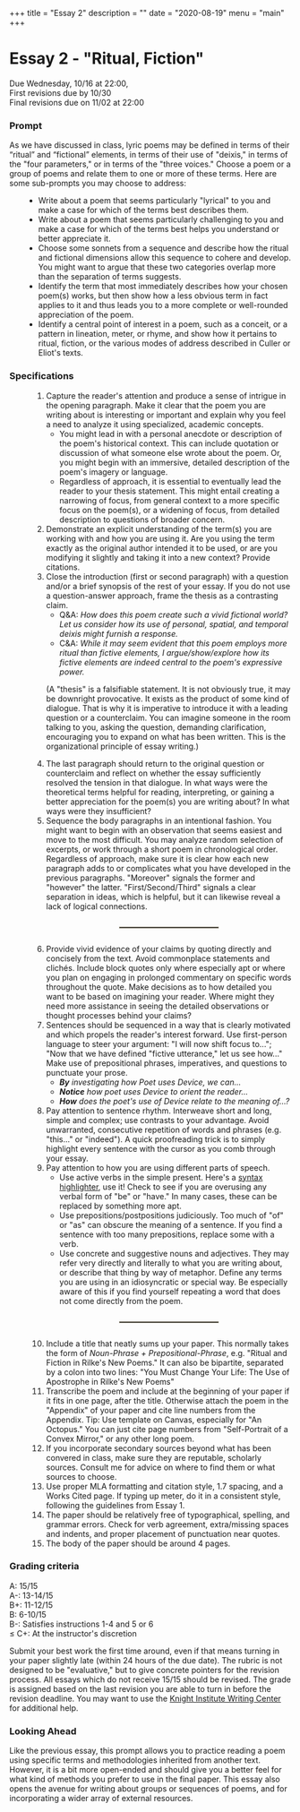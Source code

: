 +++
title = "Essay 2"
description = ""
date = "2020-08-19"
menu = "main"
+++

<div class="essay">

# Essay 2 - "Ritual, Fiction"

Due Wednesday, 10/16 at 22:00,  
First revisions due by 10/30  
Final revisions due on 11/02 at 22:00

### Prompt
As we have discussed in class, lyric poems may be defined in terms of their “ritual” and “fictional” elements, in terms of their use of "deixis," in terms of the "four parameters," or in terms of the "three voices." Choose a poem or a group of poems and relate them to one or more of these terms. Here are some sub-prompts you may choose to address:
<ul style="margin-left: 2em">
<li> Write about a poem that seems particularly "lyrical" to you and make a case for which of the terms best describes them.
<li> Write about a poem that seems particularly challenging to you and make a case for which of the terms best helps you understand or better appreciate it.
<li> Choose some sonnets from a sequence and describe how the <span class="key">ritual</span> and <span class="key">fictional</span> dimensions allow this sequence to cohere and develop. You might want to argue that these two categories overlap more than the separation of terms suggests.
<li> Identify the term that most immediately describes how your chosen poem(s) works, but then show how a less obvious term in fact applies to it and thus leads you to a more complete or well-rounded appreciation of the poem.
<li> Identify a central point of interest in a poem, such as a conceit, or a pattern in lineation, meter, or rhyme, and show how it pertains to ritual, fiction, or the various modes of address described in  Culler or Eliot's texts.

</ul>

### Specifications
<ol style="margin-left:3em">

<li> Capture the reader's attention and produce a sense of intrigue in the opening paragraph. Make it clear that the poem you are writing about is interesting or important and explain why you feel a need to analyze it using specialized, academic concepts.

* You might lead in with a personal anecdote or description of the poem's historical context. This can include quotation or discussion of what someone else wrote about the poem. Or, you might begin with an immersive, detailed description of the poem's imagery or language.
* Regardless of approach, it is essential to eventually lead the reader to your thesis statement. This might entail creating a narrowing of focus, from general context to a more specific focus on the poem(s), or a widening of focus, from detailed description to questions of broader concern.

<li> Demonstrate an explicit understanding of the term(s) you are working with and how you are using it. Are you using the term exactly as the original author intended it to be used, or are you modifying it slightly and taking it into a new context? Provide citations.
<li> Close the introduction (first or second paragraph) with a question and/or a brief synopsis of the rest of your essay. If you do not use a question-answer approach, frame the thesis as a contrasting claim.

* Q&A: *How does this poem create such a vivid fictional world? Let us consider how its use of personal, spatial, and temporal deixis might furnish a response.*
* C&A: *While it may seem evident that this poem employs more ritual than fictive elements, I argue/show/explore how its fictive elements are indeed central to the poem's expressive power.*

(A "thesis" is a falsifiable statement. It is not obviously true, it may be downright provocative. It exists as the product of some kind of dialogue. That is why it is imperative to introduce it with a leading question or a counterclaim. You can imagine someone in the room talking to you, asking the question, demanding clarification, encouraging you to expand on what has been written. This is the organizational principle of essay writing.)

<li> The last paragraph should return to the original question or counterclaim and reflect on whether the essay sufficiently resolved the tension in that dialogue. In what ways were the theoretical terms helpful for reading, interpreting, or gaining a better appreciation for the poem(s) you are writing about? In what ways were they insufficient?

<li> Sequence the body paragraphs in an intentional fashion. You might want to begin with an observation that seems easiest and move to the most difficult. You may analyze random selection of excerpts, or work through a short poem in chronological order. Regardless of approach, make sure it is clear how each new paragraph adds to or complicates what you have developed in the previous paragraphs. "Moreover" signals the former and "however" the latter. "First/Second/Third" signals a clear separation in ideas, which is helpful, but it can likewise reveal a lack of logical connections.


<hr style="border: .5px solid rgb(147,141,123); margin: 2em auto; width: 40%">

<li> Provide vivid evidence of your claims by quoting directly and concisely from the text. Avoid commonplace statements and clichés. Include block quotes only where especially apt or where you plan on engaging in prolonged commentary on specific words throughout the quote. Make decisions as to how detailed you want to be based on imagining your reader. Where might they need more assistance in seeing the detailed observations or thought processes behind your claims?

<li> Sentences should be sequenced in a way that is clearly motivated and which propels the reader's interest forward. Use first-person language to steer your argument: "I will now shift focus to..."; "Now that we have defined "fictive utterance," let us see how..." Make use of prepositional phrases, imperatives, and questions to punctuate your prose.

* *<b>By</b> investigating how Poet uses Device, we can...*
* *<b>Notice</b> how poet uses Device to orient the reader...*
* *<b>How</b> does the poet's use of Device relate to the meaning of...?*
<li> Pay attention to sentence rhythm. Interweave short and long, simple and complex; use contrasts to your advantage. Avoid unwarranted, consecutive repetition of words and phrases (e.g. "this..." or "indeed"). A quick proofreading trick is to simply highlight every sentence with the cursor as you comb through your essay.

<li> Pay attention to how you are using different parts of speech.

* Use active verbs in the simple present. Here's a <a href="https://english.edward.io">syntax highlighter</a>, use it! Check to see if you are overusing any verbal form of "be" or "have." In many cases, these can be replaced by something more apt.
* Use prepositions/postpositions judiciously. Too much of "of" or "as" can obscure the meaning of a sentence. If you find a sentence with too many prepositions, replace some with a verb.
* Use concrete and suggestive nouns and adjectives. They may refer very directly and literally to what you are writing about, or describe that thing by way of metaphor. Define any terms you are using in an idiosyncratic or special way. Be especially aware of this if you find yourself repeating a word that does not come directly from the poem.


<hr style="border: .5px solid rgb(147,141,123); margin: 2em auto; width: 40%">

<li> Include a title that neatly sums up your paper. This normally takes the form of <i>Noun-Phrase + Prepositional-Phrase</i>, e.g. "Ritual and Fiction in Rilke's New Poems." It can also be bipartite, separated by a colon into two lines: "You Must Change Your Life: The Use of Apostrophe in Rilke's New Poems"
<li> Transcribe the poem and include at the beginning of your paper if it fits in one page, after the title. Otherwise attach the poem in the "Appendix" of your paper and cite line numbers from the Appendix. Tip: Use template on Canvas, especially for "An Octopus." You can just cite page numbers from "Self-Portrait of a Convex Mirror," or any other long poem.
<li> If you incorporate secondary sources beyond what has been convered in class, make sure they are reputable, scholarly sources. Consult me for advice on where to find them or what sources to choose.
<li> Use proper MLA formatting and citation style, 1.7 spacing, and a Works Cited page. If typing up meter, do it in a consistent style, following the guidelines from Essay 1.
<li> The paper should be relatively free of typographical, spelling, and grammar errors. Check for verb agreement, extra/missing spaces and indents, and proper placement of punctuation near quotes.
<li> The body of the paper should be around 4 pages.
</ol>

### Grading criteria

A: 15/15  
A-: 13-14/15  
B+: 11-12/15  
B: 6-10/15  
B-: Satisfies instructions 1-4 and 5 or 6  
≤ C+: At the instructor's discretion

Submit your best work the first time around, even if that means turning in your paper slightly late (within 24 hours of the due date). The rubric is not designed to be "evaluative," but to give concrete pointers for the revision process. All essays which do not receive 15/15 should be revised. The grade is assigned based on the last revision you are able to turn in before the revision deadline. You may want to use the [Knight Institute Writing Center](https://cornell.mywconline.net) for additional help.



### Looking Ahead

Like the previous essay, this prompt allows you to practice reading a poem using specific terms and methodologies inherited from another text. However, it is a bit more open-ended and should give you a better feel for what kind of methods you prefer to use in the final paper. This essay also opens the avenue for writing about groups or sequences of poems, and for incorporating a wider array of external resources.

</div>
